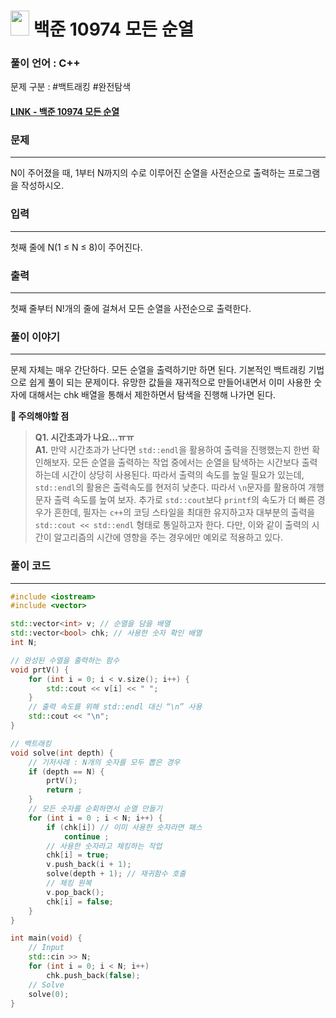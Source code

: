 
# <img src="https://d2gd6pc034wcta.cloudfront.net/tier/8.svg" width="30" height="40"> 백준 10974 모든 순열

### 풀이 언어 : C++

문제 구분 : #백트래킹 #완전탐색 
#### [LINK - 백준 10974 모든 순열](https://www.acmicpc.net/problem/10974)

### 문제
<hr>

N이 주어졌을 때, 1부터 N까지의 수로 이루어진 순열을 사전순으로 출력하는 프로그램을 작성하시오.
### 입력
<hr>

첫째 줄에 N(1 ≤ N ≤ 8)이 주어진다.
### 출력
<hr>

첫째 줄부터 N!개의 줄에 걸쳐서 모든 순열을 사전순으로 출력한다.
### 풀이 이야기
<hr>

문제 자체는 매우 간단하다. 모든 순열을 출력하기만 하면 된다. 기본적인 백트래킹 기법으로 쉽게 풀이 되는 문제이다. 유망한 값들을 재귀적으로 만들어내면서 이미 사용한 숫자에 대해서는 chk 배열을 통해서 제한하면서 탐색을 진행해 나가면 된다.

**🚨 주의해야할 점**
>**Q1. 시간초과가 나요…ㅠㅠ**  
>**A1.** 만약 시간초과가 난다면 `std::endl`을 활용하여 출력을 진행했는지 한번 확인해보자. 모든 순열을 출력하는 작업 중에서는 순열을 탐색하는 시간보다 출력하는데 시간이 상당히 사용된다. 따라서 출력의 속도를 높일 필요가 있는데, `std::endl`의 활용은 출력속도를 현저히 낮춘다. 따라서 `\n`문자를 활용하여 개행 문자 출력 속도를 높여 보자. 추가로 `std::cout`보다 `printf`의 속도가 더 빠른 경우가 흔한데, 필자는 `c++`의 코딩 스타일을 최대한 유지하고자 대부분의 출력을 `std::cout << std::endl` 형태로 통일하고자 한다. 다만, 이와 같이 출력의 시간이 알고리즘의 시간에 영향을 주는 경우에만 예외로 적용하고 있다.
### 풀이 코드
<hr>

``` c++
#include <iostream>
#include <vector>

std::vector<int> v; // 순열을 담을 배열
std::vector<bool> chk; // 사용한 숫자 확인 배열
int N;

// 완성된 수열을 출력하는 함수
void prtV() {
	for (int i = 0; i < v.size(); i++) {
		std::cout << v[i] << " ";
	}
	// 출력 속도를 위해 std::endl 대신 “\n” 사용
	std::cout << "\n";
}

// 백트래킹
void solve(int depth) {
	// 기저사례 : N개의 숫자를 모두 뽑은 경우
	if (depth == N) {
		prtV();
		return ;
	}
	// 모든 숫자를 순회하면서 순열 만들기
	for (int i = 0 ; i < N; i++) {
		if (chk[i]) // 이미 사용한 숫자라면 패스
			continue ;
		// 사용한 숫자라고 체킹하는 작업
		chk[i] = true;
		v.push_back(i + 1);
		solve(depth + 1); // 재귀함수 호출
		// 체킹 원복
		v.pop_back();
		chk[i] = false;
	}
}

int main(void) {
	// Input
	std::cin >> N;
	for (int i = 0; i < N; i++)
		chk.push_back(false);
	// Solve
	solve(0);
}
```


